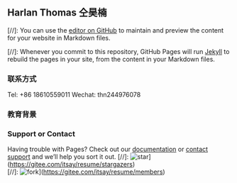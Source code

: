 ## Harlan Thomas 仝昊楠

[//]: You can use the [editor on GitHub](https://github.com/HarlanThomas/HarlanThomas.github.io/edit/master/index.md) to maintain and preview the content for your website in Markdown files.

[//]: Whenever you commit to this repository, GitHub Pages will run [Jekyll](https://jekyllrb.com/) to rebuild the pages in your site, from the content in your Markdown files.

### 联系方式
Tel: +86 18610559011
Wechat: thn244976078

### 教育背景



### Support or Contact

Having trouble with Pages? Check out our [documentation](https://help.github.com/categories/github-pages-basics/) or [contact support](https://github.com/contact) and we’ll help you sort it out.
[//]: ![star](https://gitee.com/itsay/resume/badge/star.svg?theme=white)](https://gitee.com/itsay/resume/stargazers)    
[//]: ![fork](https://gitee.com/itsay/resume/badge/fork.svg?theme=white)](https://gitee.com/itsay/resume/members)
